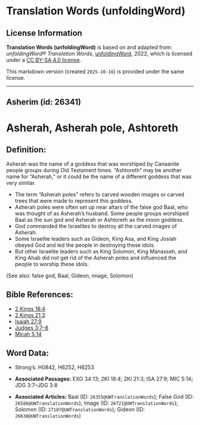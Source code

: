 # Translation Words (unfoldingWord)

## License Information

**Translation Words (unfoldingWord)** is based on and adapted from: _unfoldingWord® Translation Words_, [unfoldingWord](https://unfoldingword.org/utw), 2022, which is licensed under a [CC BY-SA 4.0 license](https://creativecommons.org/licenses/by-sa/4.0/legalcode.en).

This markdown version (created `2025-10-16`) is provided under the same license.



--------------------------------

## Asherim (id: 26341)

Asherah, Asherah pole, Ashtoreth
================================

Definition:
-----------

Asherah was the name of a goddess that was worshiped by Canaanite people groups during Old Testament times. “Ashtoreth” may be another name for “Asherah,” or it could be the name of a different goddess that was very similar.

* The term “Asherah poles” refers to carved wooden images or carved trees that were made to represent this goddess.
* Asherah poles were often set up near altars of the false god Baal, who was thought of as Asherah’s husband. Some people groups worshiped Baal as the sun god and Asherah or Ashtoreth as the moon goddess.
* God commanded the Israelites to destroy all the carved images of Asherah.
* Some Israelite leaders such as Gideon, King Asa, and King Josiah obeyed God and led the people in destroying these idols.
* But other Israelite leaders such as King Solomon, King Manasseh, and King Ahab did not get rid of the Asherah poles and influenced the people to worship these idols.

(See also: false god, Baal, Gideon, image, Solomon)

Bible References:
-----------------

* [2 Kings 18:4](https://ref.ly/2Kgs18:4)
* [2 Kings 21:3](https://ref.ly/2Kgs21:3)
* [Isaiah 27:9](https://ref.ly/Isa27:9)
* [Judges 3:7–8](https://ref.ly/Judg3:7-Judg3:8)
* [Micah 5:14](https://ref.ly/Mic5:14)

Word Data:
----------

* Strong’s: H0842, H6252, H6253

* **Associated Passages:** EXO 34:13; 2KI 18:4; 2KI 21:3; ISA 27:9; MIC 5:14; JDG 3:7–JDG 3:8
* **Associated Articles:** Baal (ID: `26355@UWTranslationWords`); False God (ID: `26586@UWTranslationWords`); Image (ID: `26721@UWTranslationWords`); Solomon (ID: `27107@UWTranslationWords`); Gideon (ID: `26638@UWTranslationWords`)

